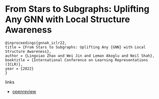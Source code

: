 # From Stars to Subgraphs: Uplifting Any GNN with Local Structure Awareness

```
@inproceedings{gnnak_iclr22,
title = {From Stars to Subgraphs: Uplifting Any {GNN} with Local Structure Awareness},
author = {Lingxiao Zhao and Wei Jin and Leman Akoglu and Neil Shah},
booktitle = {International Conference on Learning Representations (ICLR)},
year = {2022}
}
```

links
- [openreview](https://openreview.net/forum?id=Mspk_WYKoEH)
